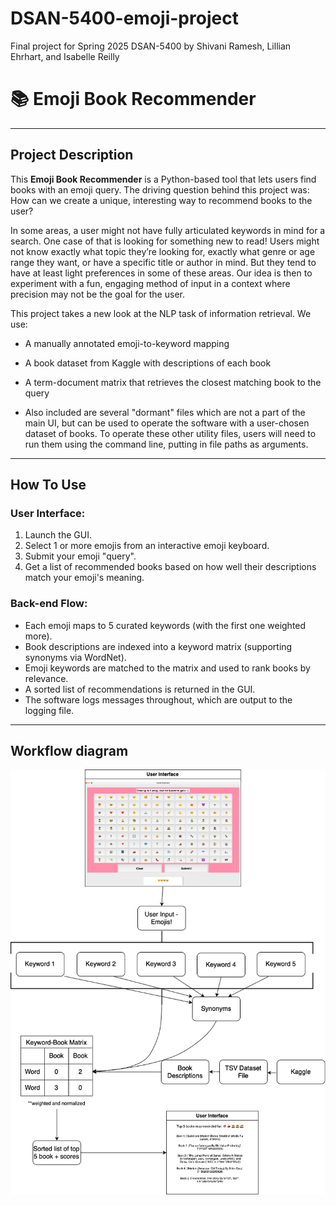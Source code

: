 # DSAN-5400-emoji-project
Final project for Spring 2025 DSAN-5400 by Shivani Ramesh, Lillian Ehrhart, and Isabelle Reilly



# 📚 Emoji Book Recommender
---

## Project Description

This **Emoji Book Recommender** is a Python-based tool that lets users find books with an emoji query. The driving question behind this project was: How can we create a unique, interesting way to recommend books to the user? 

In some areas, a user might not have fully articulated keywords in mind for a search. One case of that is looking for something new to read! Users might not know exactly what topic they’re looking for, exactly what genre or age range they want, or have a specific title or author in mind. But they tend to have at least light preferences in some of these areas. Our idea is then to experiment with a fun, engaging method of input in a context where precision may not be the goal for the user.

This project takes a new look at the NLP task of information retrieval. We use:
- A manually annotated emoji-to-keyword mapping
- A book dataset from Kaggle with descriptions of each book
- A term-document matrix that retrieves the closest matching book to the query

- Also included are several "dormant" files which are not a part of the main UI, but can be used to operate the software with a user-chosen dataset of books. To operate these other utility files, users will need to run them using the command line, putting in file paths as arguments.
---

## How To Use

### User Interface:
1. Launch the GUI.
2. Select 1 or more emojis from an interactive emoji keyboard.
3. Submit your emoji "query".
4. Get a list of recommended books based on how well their descriptions match your emoji's meaning.

### Back-end Flow:
- Each emoji maps to 5 curated keywords (with the first one weighted more).
- Book descriptions are indexed into a keyword matrix (supporting synonyms via WordNet).
- Emoji keywords are matched to the matrix and used to rank books by relevance.
- A sorted list of recommendations is returned in the GUI.
- The software logs messages throughout, which are output to the logging file.

---

## Workflow diagram
![emojisbookdiagram.png](emojisbookdiagram.png)

